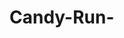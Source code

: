 # Candy-Run-
<img scr = "https://github.com/hwhite8021/Candy-Run-/blob/master/Capture1.PNG" >
<img scr = "
